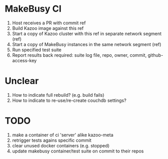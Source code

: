 # MakeBusy CI

1. Host receives a PR with commit ref
2. Build Kazoo image against this ref
3. Start a copy of Kazoo cluster with this ref in separate network segment (ref)
4. Start a copy of MakeBusy instances in the same network segment (ref)
5. Run specified test suite
6. Report results back required: suite log file, repo, owner, commit, github-access-key

# Unclear

1. How to indicate full rebuild? (e.g. build fails)
2. How to indicate to re-use/re-create couchdb settings?

# TODO

1. make a container of ci 'server' alike kazoo-meta
2. retrigger tests agains specific commit
3. clear unused docker containers (e.g. stopped)
4. update makebusy container/test suite on commit to their repos
